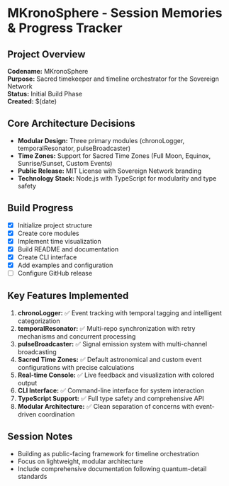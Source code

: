 # MKronoSphere - Session Memories & Progress Tracker

## Project Overview
**Codename:** MKronoSphere  
**Purpose:** Sacred timekeeper and timeline orchestrator for the Sovereign Network  
**Status:** Initial Build Phase  
**Created:** $(date)

## Core Architecture Decisions
- **Modular Design:** Three primary modules (chronoLogger, temporalResonator, pulseBroadcaster)
- **Time Zones:** Support for Sacred Time Zones (Full Moon, Equinox, Sunrise/Sunset, Custom Events)
- **Public Release:** MIT License with Sovereign Network branding
- **Technology Stack:** Node.js with TypeScript for modularity and type safety

## Build Progress
- [x] Initialize project structure
- [x] Create core modules
- [x] Implement time visualization
- [x] Build README and documentation
- [x] Create CLI interface
- [x] Add examples and configuration
- [ ] Configure GitHub release

## Key Features Implemented
1. **chronoLogger:** ✅ Event tracking with temporal tagging and intelligent categorization
2. **temporalResonator:** ✅ Multi-repo synchronization with retry mechanisms and concurrent processing
3. **pulseBroadcaster:** ✅ Signal emission system with multi-channel broadcasting
4. **Sacred Time Zones:** ✅ Default astronomical and custom event configurations with precise calculations
5. **Real-time Console:** ✅ Live feedback and visualization with colored output
6. **CLI Interface:** ✅ Command-line interface for system interaction
7. **TypeScript Support:** ✅ Full type safety and comprehensive API
8. **Modular Architecture:** ✅ Clean separation of concerns with event-driven coordination

## Session Notes
- Building as public-facing framework for timeline orchestration
- Focus on lightweight, modular architecture
- Include comprehensive documentation following quantum-detail standards 